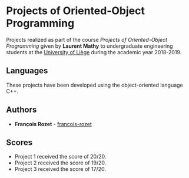 # Projects of Oriented-Object Programming

Projects realized as part of the course *Projects of Oriented-Object Programming* given by **Laurent Mathy** to undergraduate engineering students at the [University of Liège](https://www.uliege.be/) during the academic year 2018-2019.

## Languages

These projects have been developed using the object-oriented language C++.

## Authors

* **François Rozet** - [francois-rozet](https://github.com/francois-rozet)

## Scores

* Project 1 received the score of 20/20.
* Project 2 received the score of 19/20.
* Project 3 received the score of 17/20.

